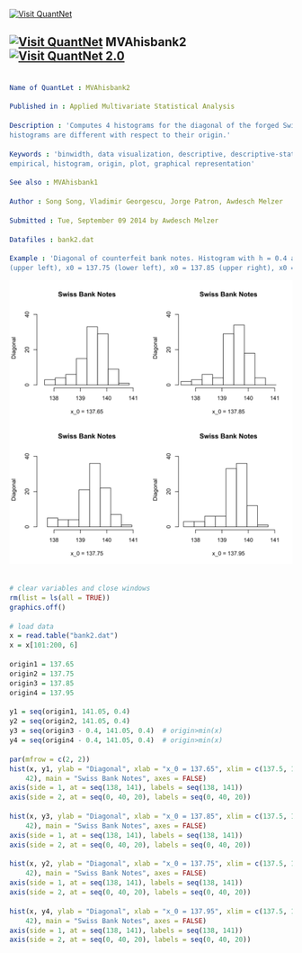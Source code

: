 
[<img src="https://github.com/QuantLet/Styleguide-and-Validation-procedure/blob/master/pictures/banner.png" alt="Visit QuantNet">](http://quantlet.de/index.php?p=info)

## [<img src="https://github.com/QuantLet/Styleguide-and-Validation-procedure/blob/master/pictures/qloqo.png" alt="Visit QuantNet">](http://quantlet.de/) **MVAhisbank2** [<img src="https://github.com/QuantLet/Styleguide-and-Validation-procedure/blob/master/pictures/QN2.png" width="60" alt="Visit QuantNet 2.0">](http://quantlet.de/d3/ia)

```yaml

Name of QuantLet : MVAhisbank2

Published in : Applied Multivariate Statistical Analysis

Description : 'Computes 4 histograms for the diagonal of the forged Swiss bank notes. The
histograms are different with respect to their origin.'

Keywords : 'binwidth, data visualization, descriptive, descriptive-statistics, distribution,
empirical, histogram, origin, plot, graphical representation'

See also : MVAhisbank1

Author : Song Song, Vladimir Georgescu, Jorge Patron, Awdesch Melzer

Submitted : Tue, September 09 2014 by Awdesch Melzer

Datafiles : bank2.dat

Example : 'Diagonal of counterfeit bank notes. Histogram with h = 0.4 and origins x0 = 137.65
(upper left), x0 = 137.75 (lower left), x0 = 137.85 (upper right), x0 = 137.95 (lower right).'

```

![Picture1](MVAhisbank2-1.png)


```r

# clear variables and close windows
rm(list = ls(all = TRUE))
graphics.off()

# load data
x = read.table("bank2.dat")
x = x[101:200, 6]

origin1 = 137.65
origin2 = 137.75
origin3 = 137.85
origin4 = 137.95

y1 = seq(origin1, 141.05, 0.4)
y2 = seq(origin2, 141.05, 0.4)
y3 = seq(origin3 - 0.4, 141.05, 0.4)  # origin>min(x)
y4 = seq(origin4 - 0.4, 141.05, 0.4)  # origin>min(x)

par(mfrow = c(2, 2))
hist(x, y1, ylab = "Diagonal", xlab = "x_0 = 137.65", xlim = c(137.5, 141), ylim = c(0, 
    42), main = "Swiss Bank Notes", axes = FALSE)
axis(side = 1, at = seq(138, 141), labels = seq(138, 141))
axis(side = 2, at = seq(0, 40, 20), labels = seq(0, 40, 20))

hist(x, y3, ylab = "Diagonal", xlab = "x_0 = 137.85", xlim = c(137.5, 141), ylim = c(0, 
    42), main = "Swiss Bank Notes", axes = FALSE)
axis(side = 1, at = seq(138, 141), labels = seq(138, 141))
axis(side = 2, at = seq(0, 40, 20), labels = seq(0, 40, 20))

hist(x, y2, ylab = "Diagonal", xlab = "x_0 = 137.75", xlim = c(137.5, 141), ylim = c(0, 
    42), main = "Swiss Bank Notes", axes = FALSE)
axis(side = 1, at = seq(138, 141), labels = seq(138, 141))
axis(side = 2, at = seq(0, 40, 20), labels = seq(0, 40, 20))

hist(x, y4, ylab = "Diagonal", xlab = "x_0 = 137.95", xlim = c(137.5, 141), ylim = c(0, 
    42), main = "Swiss Bank Notes", axes = FALSE)
axis(side = 1, at = seq(138, 141), labels = seq(138, 141))
axis(side = 2, at = seq(0, 40, 20), labels = seq(0, 40, 20))
```
